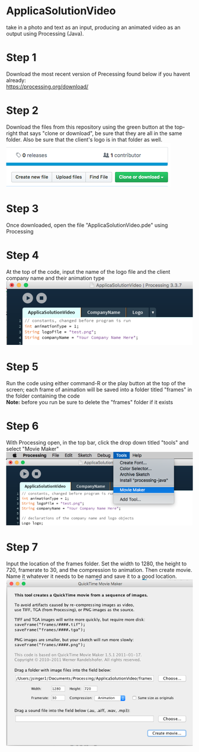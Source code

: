 # ApplicaSolutionVideo
take in a photo and text as an input, producing an animated video as an output using Processing (Java).

<h1> Step 1 </h1>
Download the most recent version of Precessing found below if you havent already: <br>
<a href = "https://processing.org/download/">https://processing.org/download/</a>

<h1> Step 2 </h1>
Download the files from this repository using the green button at the top-right that says "clone or download", be sure that they are all in the same folder. Also be sure that the client's logo is in that folder as well.
<img src="assets/downloadButton.png">

<h1> Step 3 </h1>
Once downloaded, open the file "ApplicaSolutionVideo.pde" using Processing

<h1> Step 4 </h1>
At the top of the code, input the name of the logo file and the client company name and their animation type
<img src="assets/inputInfo.png">

<h1> Step 5 </h1>
Run the code using either command-R or the play button at the top of the screen; each frame of animation will be saved into a folder titled "frames" in the folder containing the code<br>
<b>Note:</b> before you run be sure to delete the "frames" folder if it exists

<h1> Step 6 </h1>
With Processing open, in the top bar, click the drop down titled "tools" and select "Movie Maker"
<img src="assets/toolsMovieMaker.png"> 

<h1> Step 7 </h1>
Input the location of the frames folder. Set the width to 1280, the height to 720, framerate to 30, and the compression to animation. Then create movie. Name it whatever it needs to be named and save it to a good location.
<img src="assets/movieMaker.png">
